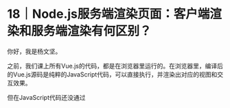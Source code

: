 # 18｜Node.js服务端渲染页面：客户端渲染和服务端渲染有何区别？
你好，我是杨文坚。

之前，我们课上所有Vue.js的代码，都是在浏览器里运行的。在浏览器里，编译后的Vue.js源码是纯粹的JavaScript代码，可以直接执行，并渲染出对应的视图和交互效果。

但在JavaScript代码还没通过<script>标签加载出来之前，整个页面一直是“白屏”，这个状态要等待JavaScript加载完，才能渲染出页面的功能视图。就像图中这样，浏览器控制台记录的白屏过程：

![图片](images/618629/7869521f8b5a584c0c6b1707dbe377a3.png)

为什么会有这个现象呢？

其实也很简单，因为图中渲染方式是“浏览器端渲染”，先等待页面的HTTP请求响应，返回页面的HTML，此时HTML还没有视图内容，只有JavaScript和CSS这些静态资源的引用，等到这些HTML里依赖的前端资源加载完毕后，最后执行JavaScript代码渲染出HTML结果，同时，对应CSS资源才会渲染样式效果。

如果请求页面依赖的资源文件体积太大，页面渲染就需要更长的等待时间，导致“白屏”时间等待太久，用户体验就很糟糕。

那么能不能无需等待JavaScript资源加载，就先渲染页面，来尽可能缩短“白屏”时间呢？

答案是有的，就是“服务端渲染”。究竟“浏览器渲染”和“服务端渲染”有什么渲染区别，带着这个问题，我们开始今天的学习。

## 什么是浏览器渲染和服务端渲染？

我们先从概念上理解一下这两个词。在前端领域里，“客户端”就是“浏览器”，所以“浏览器渲染”更官方的名称是客户端渲染。

- 客户端渲染，英文术语是 Client Side Render，简称CSR（后面我们就统一用CSR这个术语来表示）。

**“客户端渲染”就是通过浏览器中运行的JavaScript代码来生成HTML内容，从而渲染页面视图**。

在前端领域里，CSR除了渲染视图，更多是实现视图的交互操作，比如点击按钮后触发弹窗显示。因为这类交互操作，需要在浏览器里执行JavaScript代码绑定相关DOM的事件。

- 服务端渲染，英文术语是 Server Side Render，简称SSR（后面我们统一用SSR这个术语来表示）。

**SSR是由服务端处理好页面的HTML内容，再通过HTTP请求响应给浏览器渲染**。

具体技术过程是这样子的：浏览器输入URL发起了页面的HTTP请求，服务端接收请求后，再响应页面的HTML给浏览器，浏览器拿到页面HTTP请求返回的HTML数据，就可以开始渲染拿到的HTML的渲染视图了，如果HTML里有CSS内容，也会一并渲染出对应的样式。

![图片](images/618629/fd47e76731df54534f7a7a227c323f6a.jpg)

所以， **CSR和SSR的最大区别就是“初始化页面视图时候”的“HTML生成方式”**，一个是在浏览器里拼接HTML，一个是在服务器里拼接HTML，这里的HTML也包括<style>标签里的CSS内容。

那么SSR的优势是什么呢？

SSR，是浏览器在请求页面URL的时候，直接返回视图的HTML内容，这意味着在其它环境里，例如另一个服务器环境里发起这个URL的HTTP请求，也能拿到这个HTML内容，所以 **服务端渲染还能支持搜索引擎抓取页面数据，也就是支持“SEO”**。

> SEO，全称是Search Engine Optimization，中文意思就是“搜索引擎优化”，比方说，SEO就是能让用户通过百度搜索找到网站网页的内容。
>
> 但是SEO不是搜索引擎单独一方就能完成的，需要多方的“合作”才能实现。
>
> 如果站在Web网站视角上，SEO就是要求Web网站提供一个能让搜索引擎“抓取”到数据的服务，让搜索引擎拿到网页的数据，做对应的页面关键字解析和收录。
>
> 如果站在搜索引擎视角上，SEO就是要求能通过搜索引擎的服务器来发起HTTP请求，拿到网页的HTML结果，然后归纳页面中的关键字，收录起来，等待用户搜索到关键字并提供对应网页链接。
>
> 如果站在其他用户视角上，就是用了某个搜索引擎，根据关键字来搜数据，如果关键字能对上，搜索引擎就显示对应收录的网页内容和链接。

我们小结一下两种渲染方式的作用：

- CSR：在浏览器里动态渲染HTML、在浏览器里实现交互效果；
- SSR：支持页面加载的首屏体验优化、支持网页的SEO（搜索引擎优化）。

之前我们都是在浏览器里做Vue.js的CSR，那么Vue.js如何做SSR呢？也就是说，如何实现Vue.js的服务端渲染呢？

## 如何实现Vue.js服务端渲染？

我们先分析一下Vue.js能在浏览器端实现渲染的原理，看看能不能找到参考思路。

CSR的原理就是，把Vue.js的模板语法代码或JSX语法代码，编译成纯JavaScript代码，然后通过Vue.js的runtime，也就是Vue.js的运行时，执行编译后的Vue.js代码，并渲染出对应的DOM（也就是HTML）和绑定DOM的事件。

浏览器搞懂了，那服务端呢？

先看第一个关键点，能执行JavaScript代码的服务端环境，必须首选Node.js环境。Vue.js官方也提供了Node.js的渲染方法，支持在Node.js环境里执行“非编译模式”的Vue.js代码，或者是编译后的Vue.js代码，将其转化成HTML结果。讲到这里，你有没有觉得很熟悉，这个“非编译模式”的使用就和我们已经学过的 [第一节课](https://time.geekbang.org/column/article/605412) 联动起来了。

那么第二个关键点，Vue.js是如何在Node.js的服务端渲染出HTML内容呢？我先跟你分析一下实现原理，基本分成两个步骤：

- 第一步，把Vue.js“非编译模式代码”或者“编译结果代码”转化成HTML字符串或数据流；
- 第二步，把HTML内容写入HTTP响应返回给浏览器。

第一步，就是Vue.js官方提供的API，支持将“非编译模式”的代码转化成HTML结果，我们看个例子。

这是编译后的Vue.js代码或者是“非编译模式”的Vue.js代码：

```typescript
// vue-ssr-app.ts
import { createElementVNode, ref, toDisplayString } from 'vue';
const Counter = {
  setup() {
    const num = ref(0);
    const click = () => {
      num.value += 1;
    };
    return () => {
      return createElementVNode('div', { class: 'v-counter' }, [
        createElementVNode(
          'div',
          { class: 'v-text' },
          toDisplayString(num.value)
        ),
        createElementVNode(
          'button',
          { class: 'v-btn', onClick: click },
          '点击加1'
        )
      ]);
    };
  }
};

export default Counter;

```

把Vue.js可执行的JavaScript代码，在Node.js转化成HTML：

```typescript
//  ./vue-ssr.ts
import { createSSRApp } from 'vue';
import { renderToString } from 'vue/server-renderer';

import App from './vue-ssr-app';

async function getAppSSRHTML() {
  // 将编译后或非编译模式的Vue.js组件或者页面进行SSR App转换
  const app = createSSRApp(App, {});
  // 将SSR App 生成HTML
  const html = await renderToString(app);
  return html;
}

async function main() {
  const html = await getAppSSRHTML();
  console.log(`最终拿到的HTML为： ${html}`);
}

main();

```

在这个例子中，我们使用的Vue.js代码，是可以在浏览器执行的JavaScript代码，之后通过Vue.js官方的两个API来处理转化HTML：

- 第一个API是createSSRApp，创建一个服务端渲染的应用，类似CSR里的createApp这个API，可以有效提取只能在服务端渲染的内容。
- 第二个API是renderToString，把SSR的应用转成HTML字符串。

上述代码最终执行结果如下图：

![图片](images/618629/b770c3612e06a381f4d2d98cc5bccf00.png)

我们也可以使用另一个API renderToStream来代替renderToString，最终转化的结果是HTML数据流，是二进制的数据（后面为了方便显示生成HTML的字符串内容，演示代码我们都使用renderToString开发）。

完成第一步的HTML转化后，接下来就是 **第二步，把HTML的字符串结果或者数据流结果，通过Node.js的Web服务的HTTP响应操作，返回给浏览器**。

我们用Koa.js简单实现一个案例，具体代码如下所示：

```typescript
// vue-ssr-server.ts
import Koa from 'koa';
import { createSSRApp } from 'vue';
import { renderToString } from 'vue/server-renderer';
import App from './vue-ssr-app';

// 初始化 Koa.js 应用
const servre = new Koa();

servre.use(async (ctx) => {
  // 封装 Koa.js 中间件
  // 渲染 Vue.js 组件或应用的HTML内容
  const app = createSSRApp(App, {});
  const html = await renderToString(app);
  ctx.body = html;
});

servre.listen(6001, () => {
  console.log('SSR 服务已经启动，浏览器打开 http://127.0.0.1:6001/');
});

```

上述代码中，我用Koa.js搭建了一个简单的Web服务，并写了一个中间件来渲染Vue.js组件的HTML内容。

要特别注意的是， **在实现SSR的过程中，需要做好浏览器和Node.js各自独有的JavaScript API的判断隔离**。如果Vue.js组件或者应用代码里有浏览器的JavaScript API，在Node.js环境运行是会报错的，例如这个Vue.js的JavaScript代码：

```typescript
import { createElementVNode, ref, toDisplayString } from 'vue';

const Counter = {
  setup() {

    // 这是浏览器创建DOM的 JavaScript API
    // Node.js环境不存在
    const div = document.createElement('div');
    console.log(div);

    return () => {
      return createElementVNode('div', { class: 'v-counter' }, '测试');
    };
  }
};

export default Counter;

```

上述代码中存在浏览器操作DOM的JavaScript API，在Node.js环境里是不存在的，如果在Node.js执行SSR时候，会报错：

![图片](images/618629/603cff7a8387c409d0037445616182f0.png)

所以，当你在用Vue.js的组件或应用JavaScript代码进行SSR操作时候，要确保代码里不能有浏览器API，或者代码里要做好浏览器环境和Node.js的代码判断隔离。

另外，SSR还有一点需要注意，也可以说是缺点吧，SSR渲染出来的视图，只是静态的HTML内容。Vue.js组件里如果有交互事件，在SSR的渲染结果中是不会生效的。如果需要实现交互效果，就需要浏览器里执行相关的JavaScript代码，也就是需要CSR进行处理。

所以，这时候我们就需要CSR和SSR渲染的结合，那么如何设计Vue.js的SSR和CSR全栈项目呢？

## 如何设计全栈项目的Vue.js的SSR和CSR？

一提到SSR和CSR的结合渲染，你或多或少会想到一个技术术语——“同构渲染”。

但是，“同构渲染”这个概念，定义众说纷纭，有开发者认为一套前端代码能支持SSR和CSR，那就是“同构渲染”，但又有开发者认为SSR和CSR结合是“异构渲染”等等，争议很多。为了减少歧义，在课程中我们就只称之为Vue.js的SSR和CSR。

SSR和CSR的结合渲染，目前业界没有什么统一的技术方案，不同企业、不同开发者，具体实现形式都是“八仙过海各显神通”。

Vite官方提供了一个SSR和CSR结合渲染的案例： [https://github.com/vitejs/vite/tree/main/playground/ssr-vue](https://github.com/vitejs/vite/tree/main/playground/ssr-vue)，你可以参考学习，这个案例上手很简单轻便，但是前后端共用的Vue.js代码是耦合在一起的，不适合我们课程中设计的前后端分离项目。

既要支持前后端解耦分离的项目，又要支持一套Vue.js代码能兼容SSR和CSR两种渲染方式，该怎么办呢？

其实也很简单， **我们可以将同一套前端的Vue.js代码，做些兼容处理工作，编译出两套渲染代码，分别支持浏览器环境和Node.js环境的渲染**，具体设计思路是这样子的：

![图片](images/618629/45f1a279ff3bbd92be91f6df78d1dafb.jpg)

想实现图中的内容，需要四步：

1. 前端子项目Vue.js组件，编译成面向浏览器可运行的JavaScript代码；
2. 前端子项目Vue.js组件，编译成面向Node.js服务可以运行的JavaScript代码；
3. 后端子项目引用对应编译后的JavaScript代码，运行相关的结果；
4. 页面渲染时候，按照需要进行SSR或者CSR。

我们来一步步实现全栈项目的SSR和CSR的结合渲染。

**第一步**，前端子项目的Vue.js组件组装成功能页面代码，其中也包括所有交互功能的代码。这跟我们之前学过的编译操作、开发模式和生产模式一样，没什么太大区别。

**第二步**，根据需要，把Vue.js组件按需组装SSR所需要渲染的内容，这时候可以按照需要，选择页面的Vue.js组件，尽量只选择首屏需要的组件或者SEO需要用到的组件。记得同时做好Node.js环境的JavaScript API兼容。

封装好需要SSR页面的Vue.js代码，就编译成CommonJS模块格式，虽然Node.js现在已经支持ES Module模块格式，但考虑兼容性问题，还是以CommonJS模块格式提供出来比较稳妥。与此同时，所有页面编译出的都是独立CommonJS文件和CSS文件。具体流程我用一张图来描述：

![图片](images/618629/0ed73dfe29365a3d17bb10d5d1b0be21.jpg)

**第三步**，在Node.js服务项目中，通过服务端路由解析出不同页面的ID或者页面名称，查找是否存在SSR的CommonJS模块代码：

- 如果存在，就获取CommonJS模块和对应的CSS代码，通过Vue.js的SSR API进行转换成HTML，最后响应给浏览器，完成一个SSR流程和后续在浏览器里的CSR流程。
- 如果页面的SSR CommonJS代码不存在，就响应默认的HTML，走普通的CSR流程。

![图片](images/618629/be4917fffe9d1a25db03eb2f085de145.jpg)

**第四步**，观察和等待浏览器的执行。我拿这节课的源码案例来演示一下最终效果，用SSR+CSR渲染了运营平台的首页：

![图片](images/618629/eb01b1e3894191b93ea7e73629ba920a.png)

用了SSR+CSR的开发模式，在控制台看到的渲染效果如下：

![图片](images/618629/e9d0853da70507515ba39e6ce48b8e60.png)

如果去掉SSR，仅用CSR，就会出现白屏等待的体验问题：

![图片](images/618629/7869521f8b5a584c0c6b1707dbe377a3.png)

具体代码实现，你可以在课后查看课程GitHub上的源码案例。

## 如何合适地选择使用SSR？

从分析和案例效果都可以看出，SSR能减少白屏的时间，甚至白屏的时间可以忽略不计。那，是不是SSR就是项目开发必备的能力呢？或者说SSR合适所有项目场景吗？

其实不是的，并不是所有页面都需要SSR。

主要原因是有些场景是不希望支持SEO的。因为 **有些页面是不想被浏览器引擎“抓取”页面数据的**，避免一些业务数据被竞对批量获取。比如一些电商网站，就不想让搜索引擎拿到商品价格，这时候，页面渲染方式用纯CSR比较合适。

除了因为数据安全问题不适合SSR外，还有另一个不适合的场景， **高并发大流量的服务场景**。因为SSR在处理HTML过程中需要拼接字符串等操作行为，这个过程要消费内存和CPU的资源。如果此时SSR过程还需读取数据填充到HTML里，再加上读写数据的等待时间和服务器资源消耗，会带来很大的服务器压力。

所以，如果涉及数据敏感、服务器压力的场景，我们就不合适用SSR。当然这只是直观的选择方式，如果企业内有专业的数据安全团队和服务运维团队辅助，他们可以支持数据“防爬”和服务动态扩容，那么这两类问题场景也不是问题，可以愉快使用SSR。

## 总结

通过今天的学习，相信你已经掌握了Vue.js关于SSR和CSR的原理以及利弊，我们总结一下两种渲染方式。

- CSR，也就是客户端渲染或浏览器渲染，依赖JavaScript资源的加载，需要加载完后执行，动态生成HTML视图和实现交互功能。

主要作用是交互功能的实现，缺点是依赖JavaScript等资源的加载，可能导致渲染页面出现“白屏”等待时间过长。 **CSR适合数据敏感的网页，避免搜索引擎或“爬虫”来“抓取”网页数据**，例如电商价格显示的详情页。

- SSR，也就是服务端渲染，在服务端处理HTML结果，并返回给浏览器直接渲染，主要作用是缩短页面渲染时间和支持搜索引擎“抓取”网页数据。

SSR适合SEO场景，例如运营推广类的活动页面宣传。但是要考虑数据安全问题和服务运维成本问题。 **Vue.js代码在SSR时，注意要做好浏览器的JavaScript API的兼容判断或者隔离，避免出现程序运行异常。**

至于如何因地制宜定制Vue.js全栈项目的SSR和CSR结合方案，核心要考虑项目的前后端耦合或者解构的情况，同时还要考虑到国内大厂的前后端分离的技术趋势。SSR和CSR的设计方案，必须让Vue.js在前后端的使用操作上解耦。

今天我们是从前后端项目分离的角度上做方案设计，但技术趋势在不停变化发展，除了掌握今天的技术设计方案，希望你也能灵活地做好设计方案的变通。

## 思考题

单页面应用如何优雅设计Vue.js项目的SSR和CSR？

欢迎积极留言参与讨论，我们下节课见。

### [完整的代码在这里](https://github.com/FE-star/vue3-course/tree/main/chapter/18)